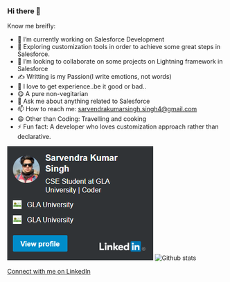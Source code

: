 ### Hi there 👋

Know me breifly:

<!--
**sarvendrasingh/sarvendrasingh** is a ✨ _special_ ✨ repository because its `README.md` (this file) appears on your GitHub profile.
-->

- 🔭 I’m currently working on Salesforce Development
- 🌱 Exploring customization tools in order to achieve some great steps in Salesforce.
- 👯 I’m looking to collaborate on some projects on Lightning framework in Salesforce
- ✍️ Writting is my Passion(I write emotions, not words)
- 🤔 I love to get experience..be it good or bad..
- 😋 A pure non-vegitarian
- 💬 Ask me about anything related to Salesforce
- 📫 How to reach me: sarvendrakumarsingh.singh4@gmail.com
- 😄 Other than Coding: Travelling and cooking
- ⚡ Fun fact: A developer who loves customization approach rather than declarative.


![LinkedIn Profile](https://github.com/sarvendrasingh/HTML_LinkedIn/blob/main/Screenshot%20(4).png?raw=true)
![Github stats](https://github-readme-stats.vercel.app/api?username=sarvendrasingh)

<div class="LI-profile-badge"  data-version="v1" data-size="medium" data-locale="en_US" data-type="vertical" data-theme="dark" data-vanity="singhsaahab07"><a class="LI-simple-link" href='https://in.linkedin.com/in/singhsaahab07?trk=profile-badge'>Connect with me on LinkedIn</a></div>




